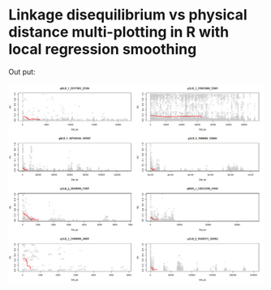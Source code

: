 Linkage disequilibrium vs physical distance multi-plotting in R with local regression smoothing 
===========================================================================================================================================================================================

Out put:

![alt tag](https://github.com/ffrancis/LinkageDisequilibrium_decay/blob/master/LD_PLOTTING_012515_ordered.png)
